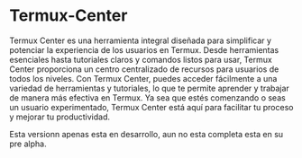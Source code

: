 # Termux-Center
Termux Center es una herramienta integral diseñada para simplificar y potenciar la experiencia de los usuarios en Termux. Desde herramientas esenciales hasta tutoriales claros y comandos listos para usar, Termux Center proporciona un centro centralizado de recursos para usuarios de todos los niveles. Con Termux Center, puedes acceder fácilmente a una variedad de herramientas y tutoriales, lo que te permite aprender y trabajar de manera más efectiva en Termux. Ya sea que estés comenzando o seas un usuario experimentado, Termux Center está aquí para facilitar tu proceso y mejorar tu productividad.

Esta versionn apenas esta en desarrollo, aun no esta completa esta en su pre alpha.
